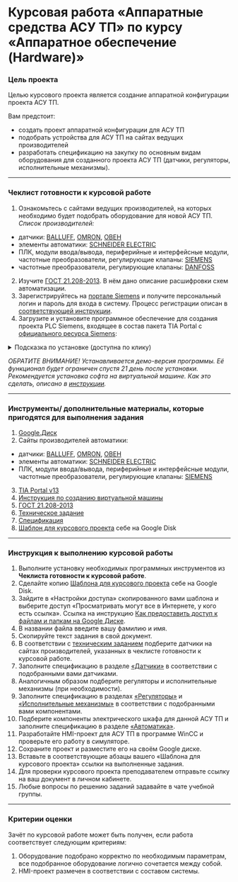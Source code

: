 # Курсовая работа «Аппаратные средства АСУ ТП» по курсу «Аппаратное обеспечение (Hardware)»

### Цель проекта

Целью курсового проекта является создание аппаратной конфигурации проекта АСУ ТП. 

Вам предстоит:

- создать проект аппаратной конфигурации для АСУ ТП
- подобрать устройства для АСУ ТП на сайтах ведущих производителей
- разработать спецификацию на закупку по основным видам оборудования для созданного проекта АСУ ТП (датчики, регуляторы, исполнительные механизмы).

-----

### Чеклист готовности к курсовой работе

1. Ознакомьтесь с сайтами ведущих производителей, на которых необходимо будет подобрать оборудование для новой АСУ ТП. 
*Список производителей:*
- датчики: [BALLUFF](https://www.balluff.com/ru-ru), [OMRON](https://industrial.omron.ru/ru/home), [ОВЕН](https://owen.ru/)
- элементы автоматики: [SCHNEIDER ELECTRIC](https://www.se.com/ru/ru/)
- ПЛК, модули ввода/вывода, периферийные и интерфейсные модули, частотные преобразователи, регулирующие клапаны: [SIEMENS](https://mall.industry.siemens.com/goos/WelcomePage.aspx?regionUrl=/ru&language=ru)
- частотные преобразователи, регулирующие клапаны: [DANFOSS](https://www.danfoss.com/ru-ru/)
2. Изучите [ГОСТ 21.208-2013](https://mvif.ru/uslovnyie-oboznacheniya-priborov-i-sredstv-avtomatizaczii-v-sxemax-gost-21.404-85). В нём дано описание расшифровки схем автоматизации.
3. Зарегистрируйтесь на [портале Siemens](https://mall.industry.siemens.com/goos/WelcomePage.aspx?regionUrl=/ru&language=ru) и получите персональный логин и пароль для входа в систему. Процесс регистрации описан в [соответствующей инструкции](https://docs.google.com/presentation/d/1RPHvCE2OxBbHRMWSAV2E-HxscZvR2nRIZVHCy8hvjJE/edit?usp=sharing).
4. Загрузите и установите программное обеспечение для создания проекта PLC Siemens, входящее в состав пакета TIA Portal с [официального ресурса Siemens](https://support.industry.siemens.com/cs/document/78793685/simatic-step-7-(tia-portal)-v13-trial-download?dti=0&lc=en-DE):
<details>
  <summary> Подсказка по установке (доступна по клику)</summary>
  
  
1. Скачайте все файлы по [ссылке](https://support.industry.siemens.com/cs/document/109745155/simatic-step-7-including-plcsim-v13-sp2-trial-download?dti=0&lc=en-DE) в две отдельные папки:
  - STEP 7 Professional V13 SP2 (DVD 1, DVD 2, SHA-256 checksum)
  ![image](https://github.com/netology-code/phd-homeworks/blob/main/6.6/Step7_1.png)
  - SIMATIC STEP 7 PLCSIM V13 SP2 for STEP 7 Basic and STEP 7 Professional (включая SHA-256 checksum)
    ![image](https://github.com/netology-code/phd-homeworks/blob/main/6.6/Step7_2.png)
2. Запустите установочный файл SIMATIC_STEP_7_Professional_V13_SP2_Upd4.exe, пройдите стандартную процедуру установки.
3. Запустите установочный файл SIMATIC_S7_PLCSIM_V13_SP2.exe, пройдите стандартную процедуру установки.

    ---
  
</details>

*ОБРАТИТЕ ВНИМАНИЕ! Устанавливается демо-версия программы. Её функционал будет ограничен спустя 21 день после установки. Рекомендуется установка софта на виртуальной машине. Как это сделать, описано в [инструкции](https://docs.google.com/presentation/d/1psnSlotXT7cr8ECnaZaTCDLnIyYOGUzCArLeydeRztY/edit?usp=sharing).*

-----

### Инструменты/ дополнительные материалы, которые пригодятся для выполнения задания

1. [Google.Диск](https://drive.google.com/drive/u/0/my-drive)
2. Сайты производителей автоматики:
- датчики: [BALLUFF](https://www.balluff.com/ru-ru), [OMRON](https://industrial.omron.ru/ru/home), [ОВЕН](https://owen.ru/)
- элементы автоматики: [SCHNEIDER ELECTRIC](https://www.se.com/ru/ru/)
- ПЛК, модули ввода/вывода, периферийные и интерфейсные модули, частотные преобразователи, регулирующие клапаны: [SIEMENS](https://mall.industry.siemens.com/goos/WelcomePage.aspx?regionUrl=/ru&language=ru)
3. [TIA Portal v13](https://support.industry.siemens.com/cs/document/78793685/simatic-step-7-(tia-portal)-v13-trial-download?dti=0&lc=en-DE)
4. [Инструкция по созданию виртуальной машины](https://docs.google.com/presentation/d/1psnSlotXT7cr8ECnaZaTCDLnIyYOGUzCArLeydeRztY/edit?usp=sharing)
5. [ГОСТ 21.208-2013](https://mvif.ru/uslovnyie-oboznacheniya-priborov-i-sredstv-avtomatizaczii-v-sxemax-gost-21.404-85)
6. [Техническое задание](https://docs.google.com/document/d/1Q0ODET9wv9G1nzHl13mzmrpZ0cfT2YczUlS8IE5zFis/edit?usp=sharing)
7. [Спецификация](https://docs.google.com/spreadsheets/d/1aTwbcsF_Wrfi-dd64A1or906VzEMH9smy5EqbGPL0Jg/edit?usp=sharing)
8. [Шаблон для курсового проекта](https://docs.google.com/document/d/1Xz9LoDJ5GSJd0NKZgSEUXIXm_1DkrAzvoSbFq15mWaU/edit?usp=sharing) себе на Google Disk

-----

### Инструкция к выполнению курсовой работы

1. Выполните установку необходимых программных инструментов из **Чеклиста готовности к курсовой работе**.
2. Сделайте копию [Шаблона для курсового проекта](https://docs.google.com/document/d/1Xz9LoDJ5GSJd0NKZgSEUXIXm_1DkrAzvoSbFq15mWaU/edit?usp=sharing) себе на Google Disk.
3. Зайдите в «Настройки доступа» скопированного вами шаблона и выберите доступ «Просматривать могут все в Интернете, у кого есть ссылка». Ссылка на инструкцию [Как предоставить доступ к файлам и папкам на Google Диске](https://support.google.com/docs/answer/2494822?hl=ru&co=GENIE.Platform%3DDesktop).
4. В названии файла введите вашу фамилию и имя.
5. Скопируйте текст задания в свой документ.
6. В соответствии с [техническим заданием](https://docs.google.com/document/d/1Q0ODET9wv9G1nzHl13mzmrpZ0cfT2YczUlS8IE5zFis/edit?usp=sharing) подберите датчики на сайтах производителей, указанных в чеклисте готовности к курсовой работе.
7. Заполните спецификацию в разделе [«Датчики»](https://docs.google.com/spreadsheets/d/1aTwbcsF_Wrfi-dd64A1or906VzEMH9smy5EqbGPL0Jg/edit#gid=340646123&range=A1) в соответствии с подобранными вами датчиками.
8. Аналогичным образом подберите регуляторы и исполнительные механизмы (при необходимости).
9. Заполните спецификацию в разделах [«Регуляторы»](https://docs.google.com/spreadsheets/d/1aTwbcsF_Wrfi-dd64A1or906VzEMH9smy5EqbGPL0Jg/edit#gid=930614803&range=A1) и [«Исполнительные механизмы»](https://docs.google.com/spreadsheets/d/1aTwbcsF_Wrfi-dd64A1or906VzEMH9smy5EqbGPL0Jg/edit#gid=934707263&range=A1) в соответствии с подобранными вами компонентами.
10. Подберите компоненты электрического шкафа для данной АСУ ТП и заполните спецификацию в разделе [«Автоматика»](https://docs.google.com/spreadsheets/d/1aTwbcsF_Wrfi-dd64A1or906VzEMH9smy5EqbGPL0Jg/edit#gid=581303739&range=A1).
11. Разработайте HMI-проект для АСУ ТП в программе WinCC и проверьте его работу в симуляторе.
12. Сохраните проект и разместите его на своём Google диске.
13. Вставьте в соответствующие абзацы вашего «Шаблона для курсового проекта» ссылки на выполненные задания.
14. Для проверки курсового проекта преподавателем отправьте ссылку на ваш документ в личном кабинете.
15. Любые вопросы по решению заданий задавайте в чате учебной группы.


-----

### Критерии оценки

Зачёт по курсовой работе может быть получен, если работа соответствует следующим критериям:

1. Оборудование подобрано корректно по необходимым параметрам, все подобранное оборудование логично сочетается между собой.
2. HMI-проект размечен в соответствии с составом системы.
